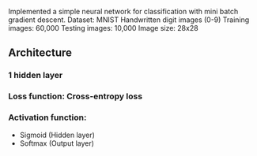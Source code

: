 Implemented a simple neural network for classification with mini batch gradient descent.
Dataset: MNIST Handwritten digit images (0-9)
Training images: 60,000
Testing images: 10,000
Image size: 28x28

## Architecture 
### 1 hidden layer
### Loss function: Cross-entropy loss
### Activation function:
- Sigmoid (Hidden layer)
- Softmax (Output layer)
